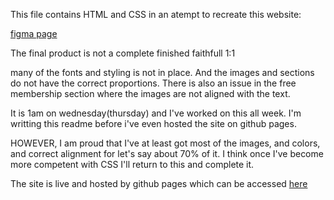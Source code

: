 This file contains HTML and CSS in an atempt to recreate this website: 

[figma page](https://www.figma.com/design/XrEAsu1vQj5fhVaNG38d2W/Homepage?node-id=0-1&p=f&t=u2JKGXsekP86Jc1G-0)

The final product is not a complete finished faithfull 1:1

many of the fonts and styling is not in place. And the images and sections do not have the correct proportions. There is also an issue in the free membership section where the images are not aligned with the text. 

It is 1am on wednesday(thursday) and I've worked on this all week. I'm writting this readme before i've even hosted the site on github pages.

HOWEVER, I am proud that I've at least got most of the images, and colors, and correct alignment for let's say about 70% of it. I think once I've become more competent with CSS I'll return to this and complete it.

The site is live and hosted by github pages which can be accessed [here](https://your-github-pages-link)
